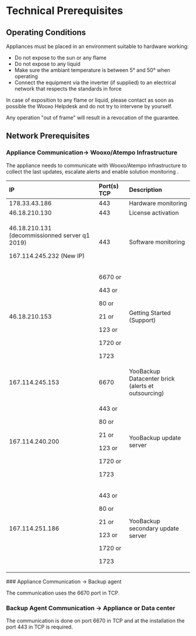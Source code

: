 # Technical Prerequisites

## Operating Conditions

Appliances must be placed in an environment suitable to hardware working:

* Do not expose to the sun or any flame 
* Do not expose to any liquid
* Make sure the ambiant temperature is between 5° and 50° when operating
* Connect the equipment via the inverter \(if supplied\) to an electrical network that respects the standards in force 

In case of exposition to any flame or liquid, please contact as soon as possible the Wooxo Helpdesk and do not try to intervene by yourself.

Any operation "out of frame" will result in a revocation of the guarantee.

## Network Prerequisites

### Appliance Communication-&gt; Wooxo/Atempo Infrastructure 

The appliance needs to communicate with Wooxo/Atempo infrastructure to collect the last updates, escalate alerts and enable solution monitoring .

<table>
  <thead>
    <tr>
      <th style="text-align:left">IP</th>
      <th style="text-align:left">Port(s) TCP</th>
      <th style="text-align:left">Description</th>
    </tr>
  </thead>
  <tbody>
    <tr>
      <td style="text-align:left">178.33.43.186</td>
      <td style="text-align:left">443</td>
      <td style="text-align:left">Hardware monitoring</td>
    </tr>
    <tr>
      <td style="text-align:left">46.18.210.130</td>
      <td style="text-align:left">443</td>
      <td style="text-align:left">License activation</td>
    </tr>
    <tr>
      <td style="text-align:left">
        <p>46.18.210.131 (decommissionned server q1 2019)</p>
        <p>167.114.245.232 (New IP)</p>
      </td>
      <td style="text-align:left">443</td>
      <td style="text-align:left">Software monitoring</td>
    </tr>
    <tr>
      <td style="text-align:left">46.18.210.153</td>
      <td style="text-align:left">
        <p>6670 or</p>
        <p>443 or</p>
        <p>80 or</p>
        <p>21 or</p>
        <p>123 or</p>
        <p>1720 or</p>
        <p>1723</p>
      </td>
      <td style="text-align:left">Getting Started (Support)</td>
    </tr>
    <tr>
      <td style="text-align:left">167.114.245.153</td>
      <td style="text-align:left">6670</td>
      <td style="text-align:left">YooBackup Datacenter brick
        <br />(alerts et outsourcing)</td>
    </tr>
    <tr>
      <td style="text-align:left">167.114.240.200</td>
      <td style="text-align:left">
        <p>443 or</p>
        <p>80 or</p>
        <p>21 or</p>
        <p>123 or</p>
        <p>1720 or</p>
        <p>1723</p>
      </td>
      <td style="text-align:left">YooBackup update server</td>
    </tr>
    <tr>
      <td style="text-align:left">167.114.251.186</td>
      <td style="text-align:left">
        <p>443 or</p>
        <p>80 or</p>
        <p>21 or</p>
        <p>123 or</p>
        <p>1720 or</p>
        <p>1723</p>
      </td>
      <td style="text-align:left">YooBackup secondary update server</td>
    </tr>
  </tbody>
</table>### Appliance Communication -&gt; Backup agent

The communication uses the 6670 port in TCP.

### Backup Agent Communication -&gt; Appliance or Data center

The communication is done on port 6670 in TCP and at the installation the port 443 in TCP is required. 



